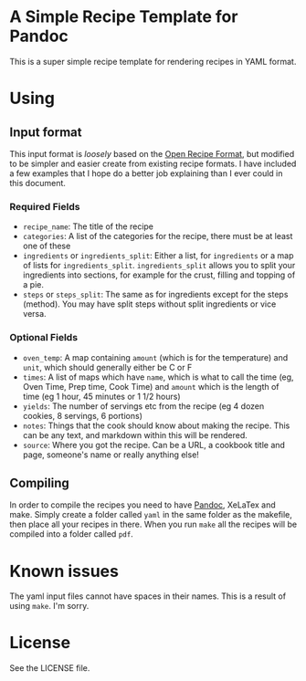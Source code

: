 # A Simple Recipe Template for Pandoc

This is a super simple recipe template for rendering recipes in YAML format.

# Using

## Input format

This input format is _loosely_ based on the [Open Recipe Format](https://github.com/techhat/openrecipeformat), but modified to be simpler and easier create from existing recipe formats. I have included a few examples that I hope do a better job explaining than I ever could in this document.

### Required Fields

- `recipe_name`: The title of the recipe
- `categories`: A list of the categories for the recipe, there must be at least one of these
- `ingredients` or `ingredients_split`: Either a list, for `ingredients` or a map of lists for `ingredients_split`.
  `ingredients_split` allows you to split your ingredients into sections, for example for the crust, filling and topping of a pie.
- `steps` or `steps_split`: The same as for ingredients except for the steps (method). You may have split steps without split ingredients or vice versa.

### Optional Fields

- `oven_temp`: A map containing `amount` (which is for the temperature) and `unit`, which should generally either be C or F
- `times`: A list of maps which have `name`, which is what to call the time (eg, Oven Time, Prep time, Cook Time) and `amount` which is the length of time (eg 1 hour, 45 minutes or 1 1/2 hours)
- `yields`: The number of servings etc from the recipe (eg 4 dozen cookies, 8 servings, 6 portions)
- `notes`: Things that the cook should know about making the recipe. This can be any text, and markdown within this will be rendered.
- `source`: Where you got the recipe. Can be a URL, a cookbook title and page, someone's name or really anything else!

## Compiling

In order to compile the recipes you need to have [Pandoc](https://pandoc.org/), XeLaTex and make. Simply create a folder called `yaml` in the same folder as the makefile, then place all your recipes in there. When you run `make` all the recipes will be compiled into a folder called `pdf`.

# Known issues

The yaml input files cannot have spaces in their names. This is a result of using `make`. I'm sorry.

# License

See the LICENSE file.
